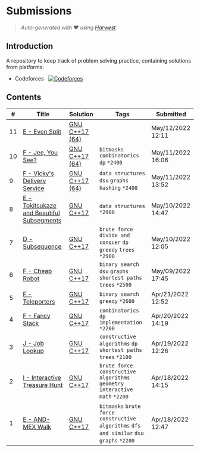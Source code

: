Submissions
======================
> *Auto-generated with ❤ using [Harwest](https://github.com/nileshsah/harwest-tool)*

## Introduction

A repository to keep track of problem solving practice, containing solutions from platforms:
* Codeforces &nbsp; [![Codeforces](https://run.kaist.ac.kr/badges/codeforces/egekabas.svg)](https://codeforces.com/profile/egekabas)


## Contents

| # | Title | Solution | Tags | Submitted |
|---| ----- | -------- | ---- | --------- |
11 | [E - Even Split](https://codeforces.com/contest/1666/problem/E) | [GNU C++17 (64)](./codeforces/1666/E.cpp) |  | May/12/2022 12:11 | 
10 | [F - Jee, You See?](https://codeforces.com/contest/1670/problem/F) | [GNU C++17 (64)](./codeforces/1670/F.cpp) | `bitmasks` `combinatorics` `dp` `*2400` | May/11/2022 16:06 | 
9 | [F - Vicky's Delivery Service](https://codeforces.com/contest/1166/problem/F) | [GNU C++17 (64)](./codeforces/1166/F.cpp) | `data structures` `dsu` `graphs` `hashing` `*2400` | May/11/2022 13:52 | 
8 | [E - Tokitsukaze and Beautiful Subsegments](https://codeforces.com/contest/1677/problem/E) | [GNU C++17](./codeforces/1677/E.cpp) | `data structures` `*2900` | May/10/2022 14:47 | 
7 | [D - Subsequence](https://codeforces.com/contest/1580/problem/D) | [GNU C++17](./codeforces/1580/D.cpp) | `brute force` `divide and conquer` `dp` `greedy` `trees` `*2900` | May/10/2022 12:05 | 
6 | [F - Cheap Robot](https://codeforces.com/contest/1253/problem/F) | [GNU C++17](./codeforces/1253/F.cpp) | `binary search` `dsu` `graphs` `shortest paths` `trees` `*2500` | May/09/2022 17:45 | 
5 | [F - Teleporters](https://codeforces.com/contest/1661/problem/F) | [GNU C++17](./codeforces/1661/F.cpp) | `binary search` `greedy` `*2600` | Apr/21/2022 12:52 | 
4 | [F - Fancy Stack](https://codeforces.com/contest/1666/problem/F) | [GNU C++17](./codeforces/1666/F.cpp) | `combinatorics` `dp` `implementation` `*2200` | Apr/20/2022 14:19 | 
3 | [J - Job Lookup](https://codeforces.com/contest/1666/problem/J) | [GNU C++17](./codeforces/1666/J.cpp) | `constructive algorithms` `dp` `shortest paths` `trees` `*2100` | Apr/19/2022 12:26 | 
2 | [I - Interactive Treasure Hunt](https://codeforces.com/contest/1666/problem/I) | [GNU C++17](./codeforces/1666/I.cpp) | `brute force` `constructive algorithms` `geometry` `interactive` `math` `*2200` | Apr/18/2022 14:15 | 
1 | [E - AND-MEX Walk](https://codeforces.com/contest/1659/problem/E) | [GNU C++17](./codeforces/1659/E.cpp) | `bitmasks` `brute force` `constructive algorithms` `dfs and similar` `dsu` `graphs` `*2200` | Apr/18/2022 12:47 | 